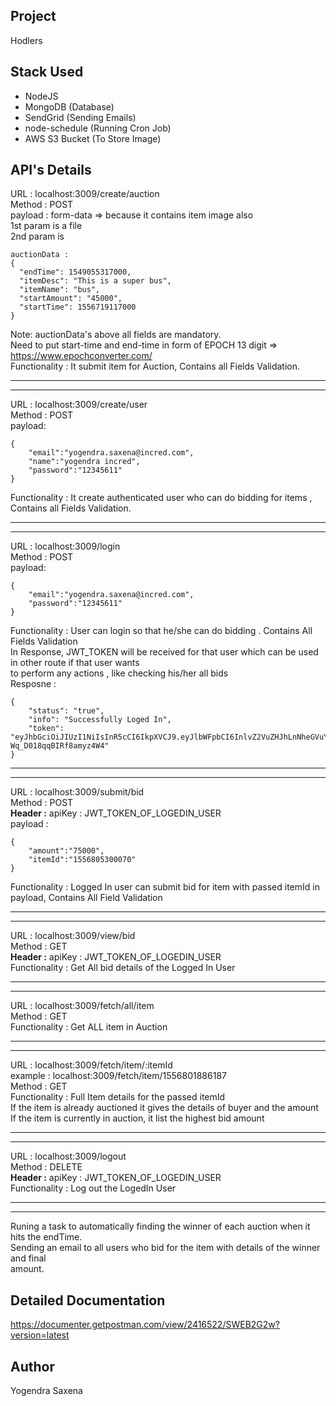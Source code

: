 ## Project

Hodlers

## Stack Used

- NodeJS
- MongoDB (Database)
- SendGrid (Sending Emails)
- node-schedule (Running Cron Job)
- AWS S3 Bucket (To Store Image)

## API's Details

URL : localhost:3009/create/auction <br/>
Method : POST <br/>
payload : form-data => because it contains item image also <br/>
1st param is a file <br/>
2nd param is

```
auctionData :
{
  "endTime": 1549055317000,
  "itemDesc": "This is a super bus",
  "itemName": "bus",
  "startAmount": "45000",
  "startTime": 1556719117000
}
```

Note: auctionData's above all fields are mandatory. <br/>
Need to put start-time and end-time in form of EPOCH 13 digit => https://www.epochconverter.com/ <br/>
Functionality : It submit item for Auction, Contains all Fields Validation. <br/>

---

---

URL : localhost:3009/create/user <br/>
Method : POST <br/>
payload:

```
{
	"email":"yogendra.saxena@incred.com",
	"name":"yogendra incred",
	"password":"12345611"
}
```

Functionality : It create authenticated user who can do bidding for items , Contains all Fields Validation. <br/>

---

---

URL : localhost:3009/login <br/>
Method : POST <br/>
payload:

```
{
	"email":"yogendra.saxena@incred.com",
	"password":"12345611"
}
```

Functionality : User can login so that he/she can do bidding . Contains All Fields Validation<br/>
In Response, JWT_TOKEN will be received for that user which can be used in other route if that user wants <br/>
to perform any actions , like checking his/her all bids <br/>
Resposne :

```
{
    "status": "true",
    "info": "Successfully Loged In",
    "token": "eyJhbGciOiJIUzI1NiIsInR5cCI6IkpXVCJ9.eyJlbWFpbCI6InlvZ2VuZHJhLnNheGVuYUBpbmNyZWQuY29tIiwiaWF0IjoxNTU2ODEwNTkwfQ.wwWXpCgxp6oa9Z75iDpwd-Wq_D018qqBIRf8amyz4W4"
}
```

---

---

URL : localhost:3009/submit/bid <br/>
Method : POST <br/>
**Header :**
apiKey : JWT_TOKEN_OF_LOGEDIN_USER <br/>
payload :

```
{
	"amount":"75000",
	"itemId":"1556805300070"
}
```

Functionality : Logged In user can submit bid for item with passed itemId in payload, Contains All Field Validation <br/>

---

---

URL : localhost:3009/view/bid <br/>
Method : GET <br/>
**Header :**
apiKey : JWT_TOKEN_OF_LOGEDIN_USER <br/>
Functionality : Get All bid details of the Logged In User <br/>

---

---

URL : localhost:3009/fetch/all/item <br/>
Method : GET <br/>
Functionality : Get ALL item in Auction <br/>

---

---

URL : localhost:3009/fetch/item/:itemId <br/>
example : localhost:3009/fetch/item/1556801886187 <br/>
Method : GET <br/>
Functionality : Full Item details for the passed itemId<br/>
If the item is already auctioned it gives the details of buyer and the amount </br>
If the item is currently in auction, it list the highest bid amount

---

---

URL : localhost:3009/logout <br/>
Method : DELETE <br/>
**Header :**
apiKey : JWT_TOKEN_OF_LOGEDIN_USER <br/>
Functionality : Log out the LogedIn User

---

---

Runing a task to automatically finding the winner of each auction when it hits the endTime. <br/>
Sending an email to all users who bid for the item with details of the winner and final <br/>
amount.<br/>

## Detailed Documentation

https://documenter.getpostman.com/view/2416522/SWEB2G2w?version=latest

## Author

Yogendra Saxena
